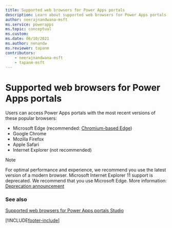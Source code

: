 ```yaml
---
title: Supported web browsers for Power Apps portals
description: Learn about supported web browsers for Power Apps portals.
author: neerajnandwana-msft
ms.service: powerapps
ms.topic: conceptual
ms.custom: 
ms.date: 06/10/2021
ms.author: nenandw
ms.reviewer: tapanm
contributors:
    - neerajnandwana-msft
    - tapanm-msft
---
```


# Supported web browsers for Power Apps portals

Users can access Power Apps portals with the most recent versions of these popular browsers:

- Microsoft Edge (recommended: [Chromium-based Edge](https://www.microsoft.com/edge))
- Google Chrome
- Mozilla Firefox
- Apple Safari
- Internet Explorer (not recommended)

> [!NOTE]
> For optimal performance and experience, we recommend you use the latest version of a modern browser. Microsoft Internet Explorer 11 support is deprecated. We recommend that you use Microsoft Edge. More information: [Deprecation announcement](/power-platform/important-changes-coming#internet-explorer-11-support-for-dynamics-365-and-microsoft-power-platform-is-deprecated)

### See also

[Supported web browsers for Power Apps portals Studio](supported-browser.md)

[!INCLUDE[footer-include](../../includes/footer-banner.md)]